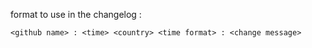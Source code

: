 format to use in the changelog :

```
<github name> : <time> <country> <time format> : <change message>
```